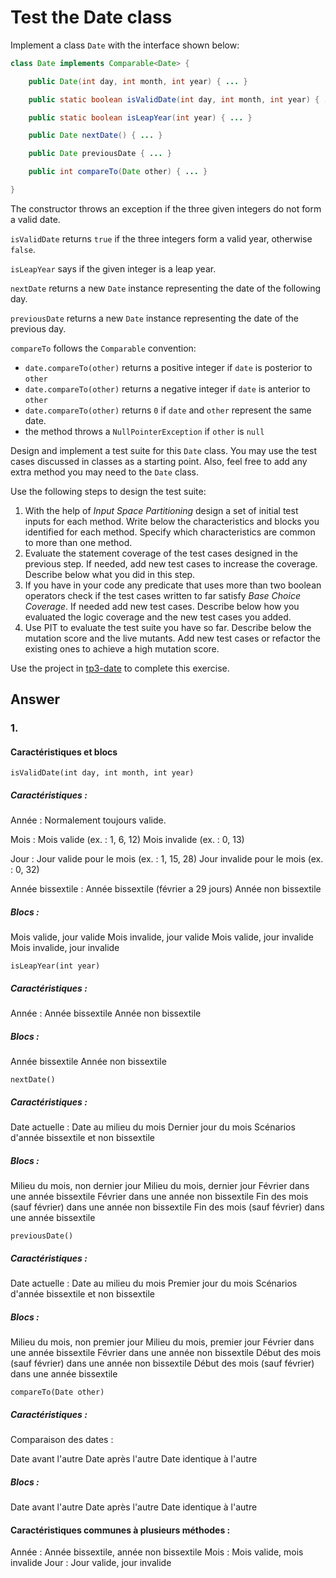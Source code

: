 # Test the Date class

Implement a class `Date` with the interface shown below:

```java
class Date implements Comparable<Date> {

    public Date(int day, int month, int year) { ... }

    public static boolean isValidDate(int day, int month, int year) { ... }

    public static boolean isLeapYear(int year) { ... }

    public Date nextDate() { ... }

    public Date previousDate { ... }

    public int compareTo(Date other) { ... }

}
```

The constructor throws an exception if the three given integers do not form a valid date.

`isValidDate` returns `true` if the three integers form a valid year, otherwise `false`.

`isLeapYear` says if the given integer is a leap year.

`nextDate` returns a new `Date` instance representing the date of the following day.

`previousDate` returns a new `Date` instance representing the date of the previous day.

`compareTo` follows the `Comparable` convention:

* `date.compareTo(other)` returns a positive integer if `date` is posterior to `other`
* `date.compareTo(other)` returns a negative integer if `date` is anterior to `other`
* `date.compareTo(other)` returns `0` if `date` and `other` represent the same date.
* the method throws a `NullPointerException` if `other` is `null` 

Design and implement a test suite for this `Date` class.
You may use the test cases discussed in classes as a starting point. 
Also, feel free to add any extra method you may need to the `Date` class.


Use the following steps to design the test suite:

1. With the help of *Input Space Partitioning* design a set of initial test inputs for each method. Write below the characteristics and blocks you identified for each method. Specify which characteristics are common to more than one method.
2. Evaluate the statement coverage of the test cases designed in the previous step. If needed, add new test cases to increase the coverage. Describe below what you did in this step.
3. If you have in your code any predicate that uses more than two boolean operators check if the test cases written to far satisfy *Base Choice Coverage*. If needed add new test cases. Describe below how you evaluated the logic coverage and the new test cases you added.
4. Use PIT to evaluate the test suite you have so far. Describe below the mutation score and the live mutants. Add new test cases or refactor the existing ones to achieve a high mutation score.

Use the project in [tp3-date](../code/tp3-date) to complete this exercise.

## Answer

### 1.

#### Caractéristiques et blocs

`isValidDate(int day, int month, int year)`

##### Caractéristiques :

Année :
Normalement toujours valide.

Mois :
Mois valide (ex. : 1, 6, 12)
Mois invalide (ex. : 0, 13)

Jour :
Jour valide pour le mois (ex. : 1, 15, 28)
Jour invalide pour le mois (ex. : 0, 32)

Année bissextile :
Année bissextile (février a 29 jours)
Année non bissextile

##### Blocs :

Mois valide, jour valide
Mois invalide, jour valide
Mois valide, jour invalide
Mois invalide, jour invalide

`isLeapYear(int year)`

##### Caractéristiques :

Année :
Année bissextile
Année non bissextile

##### Blocs :

Année bissextile
Année non bissextile

`nextDate()`

##### Caractéristiques :

Date actuelle :
Date au milieu du mois
Dernier jour du mois
Scénarios d'année bissextile et non bissextile

##### Blocs :

Milieu du mois, non dernier jour
Milieu du mois, dernier jour
Février dans une année bissextile
Février dans une année non bissextile
Fin des mois (sauf février) dans une année non bissextile
Fin des mois (sauf février) dans une année bissextile

`previousDate()`

##### Caractéristiques :

Date actuelle :
Date au milieu du mois
Premier jour du mois
Scénarios d'année bissextile et non bissextile

##### Blocs :

Milieu du mois, non premier jour
Milieu du mois, premier jour
Février dans une année bissextile
Février dans une année non bissextile
Début des mois (sauf février) dans une année non bissextile
Début des mois (sauf février) dans une année bissextile

`compareTo(Date other)`

##### Caractéristiques :

Comparaison des dates :

Date avant l'autre
Date après l'autre
Date identique à l'autre

##### Blocs :

Date avant l'autre
Date après l'autre
Date identique à l'autre

#### Caractéristiques communes à plusieurs méthodes :

Année : Année bissextile, année non bissextile
Mois : Mois valide, mois invalide
Jour : Jour valide, jour invalide


